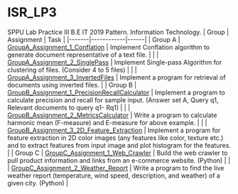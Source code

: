 # ISR_LP3
SPPU Lab Practice III B.E IT 2019 Pattern. Information Technology.
| Group | Assignment | Task |
|-------|------------|------|
| Group A | [GroupA_Assignment_1_Conflation](example_link) | Implement Conflation algorithm to generate document representative of a text file. |
|        | [GroupA_Assignment_2_SinglePass](example_link) | Implement Single-pass Algorithm for clustering of files. (Consider 4 to 5 files) |
|        | [GroupA_Assignment_3_InvertedFiles](example_link) | Implement a program for retrieval of documents using inverted files. |
| Group B | [GroupB_Assignment_1_PrecisionRecallCalculator](example_link) | Implement a program to calculate precision and recall for sample input. (Answer set A, Query q1, Relevant documents to query q1- Rq1) |
|        | [GroupB_Assignment_2_MetricsCalculator](example_link) | Write a program to calculate harmonic mean (F-measure) and E-measure for above example. |
|        | [GroupB_Assignment_3_2D_Feature_Extraction](example_link) | Implement a program for feature extraction in 2D color images (any features like color, texture etc.) and to extract features from input image and plot histogram for the features. |
| Group C | [GroupC_Assignment_1_Web_Crawler](example_link) | Build the web crawler to pull product information and links from an e-commerce website. (Python) |
|        | [GroupC_Assignment_2_Weather_Report](example_link) | Write a program to find the live weather report (temperature, wind speed, description, and weather) of a given city. (Python) |
